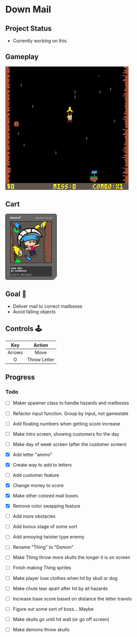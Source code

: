 # Down Mail

## Project Status
- Currently working on this.

## Gameplay
![gameplay](https://github.com/sugarvoid/down-mail/blob/master/gameplay.gif)
<br>

## Cart
![cart](https://github.com/sugarvoid/down-mail/blob/master/down_mail.p8.png)


## Goal :dart:

-   Deliver mail to correct mailboxes
-   Avoid falling objects

## Controls :joystick:

|  Key   |   Action   |
| :----: | :--------: |
| Arrows |    Move    |
|   O    | Throw Letter |



## Progress

### Todo
- [ ] Maker spawner class to handle hazards and mailboxes
- [ ] Refactor input function. Group by input, not gamestate
- [ ] Add floating numbers when getting score increase
- [ ] Make intro screen, showing customers for the day
- [ ] Make day of week screen (after the customer screen)
- [x] Add letter "ammo"
- [x] Create way to add to letters
- [ ] Add customer feature
- [x] Change money to score
- [x] Make other colored mail boxes
- [x] Remove color swapping feature
- [ ] Add more obstacles
- [ ] Add bonus stage of some sort
- [ ] Add annoying twister type enemy
- [ ] Rename "Thing" to "Demon"
- [ ] Make Thing throw more skulls the longer it is on screen
- [ ] Finish making Thing sprites
- [ ] Make player lose clothes when hit by skull or dog
- [ ] Make chute tear apart after hit by all hazards
- [ ] Increase base score based on distance the letter travels 
- [ ] Figure out some sort of boss... Maybe
- [ ] Make skulls go until hit wall (or go off screen)
- [ ] Make demons throw skulls
 